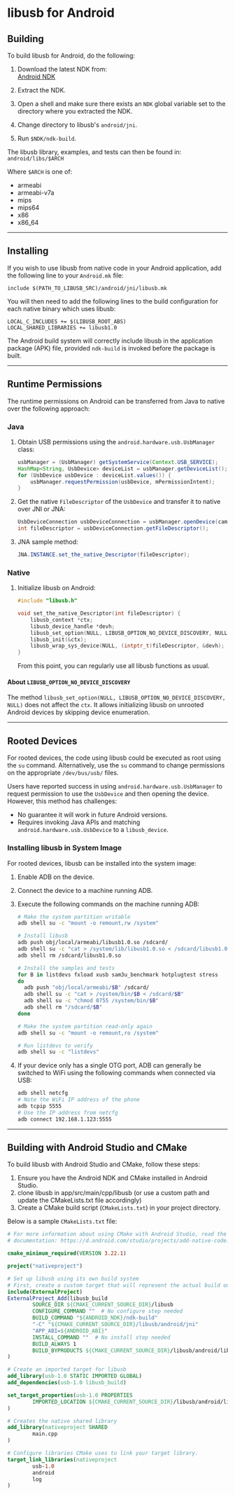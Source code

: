 # libusb for Android

## Building

To build libusb for Android, do the following:

1. Download the latest NDK from:  
   [Android NDK](http://developer.android.com/tools/sdk/ndk/index.html)

2. Extract the NDK.

3. Open a shell and make sure there exists an `NDK` global variable set to the directory where you extracted the NDK.

4. Change directory to libusb's `android/jni`.

5. Run `$NDK/ndk-build`.

The libusb library, examples, and tests can then be found in:  
`android/libs/$ARCH`

Where `$ARCH` is one of:

- armeabi  
- armeabi-v7a  
- mips  
- mips64  
- x86  
- x86_64  

---

## Installing

If you wish to use libusb from native code in your Android application, add the following line to your `Android.mk` file:

```make
include $(PATH_TO_LIBUSB_SRC)/android/jni/libusb.mk
```

You will then need to add the following lines to the build configuration for each native binary which uses libusb:

```make
LOCAL_C_INCLUDES += $(LIBUSB_ROOT_ABS)
LOCAL_SHARED_LIBRARIES += libusb1.0
```

The Android build system will correctly include libusb in the application package (APK) file, provided `ndk-build` is invoked before the package is built.

---

## Runtime Permissions

The runtime permissions on Android can be transferred from Java to native over the following approach:

### Java

1. Obtain USB permissions using the `android.hardware.usb.UsbManager` class:

    ```java
    usbManager = (UsbManager) getSystemService(Context.USB_SERVICE);
    HashMap<String, UsbDevice> deviceList = usbManager.getDeviceList();
    for (UsbDevice usbDevice : deviceList.values()) {
        usbManager.requestPermission(usbDevice, mPermissionIntent);
    }
    ```

2. Get the native `FileDescriptor` of the `UsbDevice` and transfer it to native over JNI or JNA:

    ```java
    UsbDeviceConnection usbDeviceConnection = usbManager.openDevice(camDevice);
    int fileDescriptor = usbDeviceConnection.getFileDescriptor();
    ```

3. JNA sample method:

    ```java
    JNA.INSTANCE.set_the_native_Descriptor(fileDescriptor);
    ```

### Native

1. Initialize libusb on Android:

    ```c
    #include "libusb.h"
    
    void set_the_native_Descriptor(int fileDescriptor) {
        libusb_context *ctx;
        libusb_device_handle *devh;
        libusb_set_option(NULL, LIBUSB_OPTION_NO_DEVICE_DISCOVERY, NULL);
        libusb_init(&ctx);
        libusb_wrap_sys_device(NULL, (intptr_t)fileDescriptor, &devh);
    }
    ```

    From this point, you can regularly use all libusb functions as usual.

#### About `LIBUSB_OPTION_NO_DEVICE_DISCOVERY`

The method `libusb_set_option(NULL, LIBUSB_OPTION_NO_DEVICE_DISCOVERY, NULL)` does not affect the `ctx`. It allows initializing libusb on unrooted Android devices by skipping device enumeration.

---

## Rooted Devices

For rooted devices, the code using libusb could be executed as root using the `su` command. Alternatively, use the `su` command to change permissions on the appropriate `/dev/bus/usb/` files.

Users have reported success in using `android.hardware.usb.UsbManager` to request permission to use the `UsbDevice` and then opening the device. However, this method has challenges:

- No guarantee it will work in future Android versions.
- Requires invoking Java APIs and matching `android.hardware.usb.UsbDevice` to a `libusb_device`.

### Installing libusb in System Image

For rooted devices, libusb can be installed into the system image:

1. Enable ADB on the device.

2. Connect the device to a machine running ADB.

3. Execute the following commands on the machine running ADB:

    ```bash
    # Make the system partition writable
    adb shell su -c "mount -o remount,rw /system"

    # Install libusb
    adb push obj/local/armeabi/libusb1.0.so /sdcard/
    adb shell su -c "cat > /system/lib/libusb1.0.so < /sdcard/libusb1.0.so"
    adb shell rm /sdcard/libusb1.0.so

    # Install the samples and tests
    for B in listdevs fxload xusb sam3u_benchmark hotplugtest stress
    do
      adb push "obj/local/armeabi/$B" /sdcard/
      adb shell su -c "cat > /system/bin/$B < /sdcard/$B"
      adb shell su -c "chmod 0755 /system/bin/$B"
      adb shell rm "/sdcard/$B"
    done

    # Make the system partition read-only again
    adb shell su -c "mount -o remount,ro /system"

    # Run listdevs to verify
    adb shell su -c "listdevs"
    ```

4. If your device only has a single OTG port, ADB can generally be switched to WiFi using the following commands when connected via USB:

    ```bash
    adb shell netcfg
    # Note the WiFi IP address of the phone
    adb tcpip 5555
    # Use the IP address from netcfg
    adb connect 192.168.1.123:5555
    ```

---

## Building with Android Studio and CMake

To build libusb with Android Studio and CMake, follow these steps:

1. Ensure you have the Android NDK and CMake installed in Android Studio.
2. clone libusb in app/src/main/cpp/libusb (or use a custom path and update the CMakeLists.txt file accordingly)
3. Create a CMake build script (`CMakeLists.txt`) in your project directory.

Below is a sample `CMakeLists.txt` file:

```cmake
# For more information about using CMake with Android Studio, read the
# documentation: https://d.android.com/studio/projects/add-native-code.html

cmake_minimum_required(VERSION 3.22.1)

project("nativeproject")

# Set up libusb using its own build system
# First, create a custom target that will represent the actual build output
include(ExternalProject)
ExternalProject_Add(libusb_build
        SOURCE_DIR ${CMAKE_CURRENT_SOURCE_DIR}/libusb
        CONFIGURE_COMMAND ""  # No configure step needed
        BUILD_COMMAND "${ANDROID_NDK}/ndk-build"
        "-C" "${CMAKE_CURRENT_SOURCE_DIR}/libusb/android/jni"
        "APP_ABI=${ANDROID_ABI}"
        INSTALL_COMMAND ""  # No install step needed
        BUILD_ALWAYS 1
        BUILD_BYPRODUCTS ${CMAKE_CURRENT_SOURCE_DIR}/libusb/android/libs/${ANDROID_ABI}/libusb1.0.so
)

# Create an imported target for libusb
add_library(usb-1.0 STATIC IMPORTED GLOBAL)
add_dependencies(usb-1.0 libusb_build)

set_target_properties(usb-1.0 PROPERTIES
        IMPORTED_LOCATION ${CMAKE_CURRENT_SOURCE_DIR}/libusb/android/libs/${ANDROID_ABI}/libusb1.0.so
)

# Creates the native shared library
add_library(nativeproject SHARED
        main.cpp
)

# Configure libraries CMake uses to link your target library.
target_link_libraries(nativeproject
        usb-1.0
        android
        log
)
```
